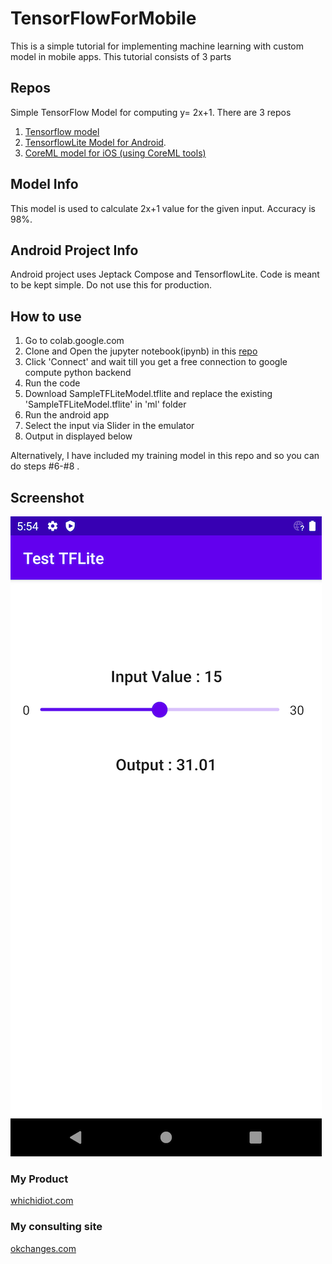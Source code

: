 # TensorFlowForMobile

This is a simple tutorial for implementing machine learning with custom model in mobile apps. This tutorial consists of 3 parts


## Repos
  Simple TensorFlow Model for computing y= 2x+1. There are 3 repos
  
1. [Tensorflow model](https://github.com/Mahabali/TensorFlowForMobile)
2. [TensorflowLite Model for Android](https://github.com/Mahabali/TFLiteAndroidSample). 
3. [CoreML model for iOS (using CoreML tools)](https://github.com/Mahabali/CoreMLSampleiOS)

## Model Info

This model is used to calculate 2x+1 value for the given input. Accuracy is 98%.


## Android Project Info
Android project uses Jeptack Compose and TensorflowLite. Code is meant to be kept simple. Do not use this for production.

## How to use

1. Go to colab.google.com
2. Clone and Open the jupyter notebook(ipynb) in this [repo](https://github.com/Mahabali/TensorFlowForMobile)
3. Click 'Connect' and wait till you get a free connection to google compute python backend
4. Run the code
5. Download SampleTFLiteModel.tflite and replace the existing 'SampleTFLiteModel.tflite' in 'ml' folder
6. Run the android app
7. Select the input via Slider in the emulator
8. Output in displayed below

Alternatively, I have included my training model in this repo and so you can do steps #6-#8 .

## Screenshot
![Screenshot](https://github.com/Mahabali/TFLiteAndroidSample/blob/main/Screenshot.png)

### My Product
[whichidiot.com](https://whichidiot.com)

### My consulting site
[okchanges.com](https://okchanges.com)
